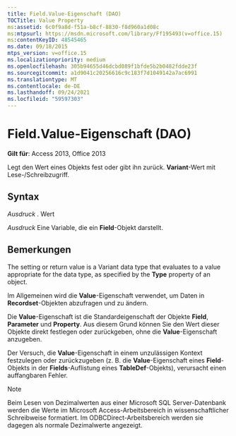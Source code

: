 ```yaml
---
title: Field.Value-Eigenschaft (DAO)
TOCTitle: Value Property
ms:assetid: 6c0f9a8d-f51a-b8cf-8830-f8d960a1d08c
ms:mtpsurl: https://msdn.microsoft.com/library/Ff195493(v=office.15)
ms:contentKeyID: 48545465
ms.date: 09/18/2015
mtps_version: v=office.15
ms.localizationpriority: medium
ms.openlocfilehash: 305b94655d46dcbd089f1bfde5b2b0482fdde23f
ms.sourcegitcommit: a1d9041c20256616c9c183f7d1049142a7ac6991
ms.translationtype: MT
ms.contentlocale: de-DE
ms.lasthandoff: 09/24/2021
ms.locfileid: "59597303"
---
```

# <a name="fieldvalue-property-dao"></a>Field.Value-Eigenschaft (DAO)


**Gilt für**: Access 2013, Office 2013

Legt den Wert eines Objekts fest oder gibt ihn zurück. **Variant**-Wert mit Lese-/Schreibzugriff.

## <a name="syntax"></a>Syntax

*Ausdruck* . Wert

*Ausdruck* Eine Variable, die ein **Field**-Objekt darstellt.

## <a name="remarks"></a>Bemerkungen

The setting or return value is a Variant data type that evaluates to a value appropriate for the data type, as specified by the **Type** property of an object.

Im Allgemeinen wird die **Value**-Eigenschaft verwendet, um Daten in **Recordset**-Objekten abzufragen und zu ändern.

Die **Value**-Eigenschaft ist die Standardeigenschaft der Objekte **Field**, **Parameter** und **Property**. Aus diesem Grund können Sie den Wert dieser Objekte direkt festlegen oder zurückgeben, ohne die **Value**-Eigenschaft anzugeben.

Der Versuch, die **Value**-Eigenschaft in einem unzulässigen Kontext festzulegen oder zurückzugeben (z. B. die **Value**-Eigenschaft eines **Field**-Objekts in der **Fields**-Auflistung eines **TableDef**-Objekts), verursacht einen auffangbaren Fehler.


> [!NOTE]
> Beim Lesen von Dezimalwerten aus einer Microsoft SQL Server-Datenbank werden die Werte im Microsoft Access-Arbeitsbereich in wissenschaftlicher Schreibweise formatiert. Im ODBCDirect-Arbeitsbereich werden sie dagegen als normale Dezimalwerte angezeigt.


